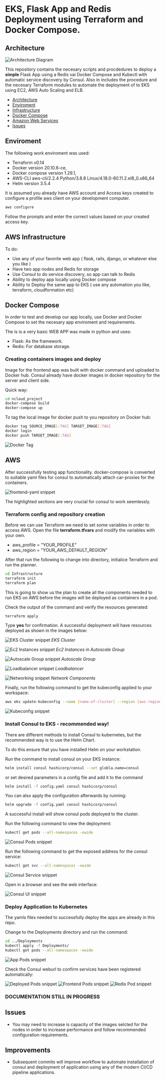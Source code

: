 # EKS, Flask App and Redis Deployment using Terraform and Docker Compose.

## Architecture

![Architecture Diagram](images/architecture-diag.png)

This repository contains the necesary scripts and procdedures to deploy a **simple** Flask App using a Redis vai Docker Compose and Kubectl with automatic service discovery by Consul. Also in includes the procedure and the necesary Terraform modules to automate the deployment of to EKS using EC2, AWS Auto Scaling and ELB.


* [Architecture](#architecture)
* [Enviroment](#enviroment)
* [Infrastructure](#aws-infrastructure)
* [Docker Compose](#docker-compose)
* [Amazon Web Services](#aws)
* [Issues](#issues)

## Enviroment
The following work enviroment was used:

* Terraform v0.14
* Docker version 20.10.6-ce,
* Docker compose version 1.29.1,
* AWS-CLI aws-cli/2.2.4 Python/3.8.8 Linux/4.18.0-80.11.2.el8_0.x86_64
* Helm version 3.5.4

It is assumed you already have AWS account and Access keys created to configure a profile aws client on your development computer.

```bash
aws configure 
```

Follow the prompts and enter the correct values based on your created access key.

## AWS Infrastructure

To do:
* Use any of your favorite web app ( flask, rails, django, or whatever else you like ) 
* Have two app nodes and Redis for storage 
* Use Consul to do service discovery, so app can talk to Redis 
* Ability to deploy app locally using Docker compose 
* Ability to Deploy the same app to EKS ( use any automation you like, terraform, cloudformation etc)

## Docker Compose
In order to test and develop our app locally, use Docker and Docker Compose to set the necesary app enviroment and requirements.

The is is a very basic WEB APP was made in python and uses:
* Flask: As the framework.
* Redis: For database storage.

### Creating containers images and deploy

Image for the frontend app was built with docker command and uploaded to Docker hub. Consul already have docker images in docker repository for the server and client side.

Quick way:

```bash
cd ncloud_project
docker-compose build
docker-compose up
```

To tag the local image for docker push to you repository on Docker hub:

```bash
docker tag SOURCE_IMAGE[:TAG] TARGET_IMAGE[:TAG]
docker login
docker push TARGET_IMAGE[:TAG]
```

![Docker Tag](images/docker-tag.png)

## AWS

After successfully testing app functionality. docker-compose is converted to suitable yaml files for consul to automatically attach car-proxies for the containers.

![frontend-yaml snippet](images/frontend-yaml-snippet.png)

The highlighted sections are very crucial for consul to work seemlessly.

### Terraform config and repository creation
Before we can use Terraform we need to set some variables in order to access AWS. Open the file **terraform.tfvars** and modify the variables with your own.

* aws_profile = "YOUR_PROFILE"
* aws_region  = "YOUR_AWS_DEFAULT_REGION"

After that run the following to change into directory, initialice Terraform and run the planner.

```bash
cd Infrastructure
terraform init
terraform plan
```

This is going to show us the plan to create all the components needed to run EKS on AWS before the images will be deployed as containers in a pod.

Check the output of the command and verify the resources generated:

```bash
terraform apply
```

Type **yes** for confirmation. A successful deployment will have resources deployed as shown in the images below:

![EKS Cluster snippet](images/eks-cluster.png)
*EKS Cluster* 

![Ec2 Instances snippet](images/ec2-instances.png)
*Ec2 Instances in Autoscale Group*

![Autoscale Group snippet](images/autoscale-group.png)
*Autoscale Group*

![Loadbalancer snippet](images/loadbalancer.png)
*Loadbalancer*

![Networking snippet](images/networking.png)
*Network Components*

Finally, run the following command to get the kubeconfig applied to your workspace:

```bash
aws eks update-kubeconfig --name [name-of-cluster] --region [aws-region-cluster-deployed]
```
![Kubeconfig snippet](images/kube-config.png)



### Install Consul to EKS - recommended way!

There are different methods to install Consul to kubernetes, but the recommended way is to use the Helm Chart.

To do this ensure that you have installed Helm on your workstation.

Run the command to install consul on your EKS instance:

```bash
helm install consul hashicorp/consul --set globla.name=consul
```
or set desired parameters in a config file and add it to the command

```bash
helm install -f config.yaml consul hashicorp/consul
```

You can also apply the configuration afterwards by running:

```bash
helm upgrade -f config.yaml consul hashicorp/consul
```


A successful install will show consul pods deployed to the cluster.

Run the following command to view the deployment:

```bash
kubectl get pods --all-namespaces -owide
```

![Consul Pods snippet](images/consul-pods.png)

Run the following command to get the exposed address for the consul service:

```bash
kubectl get svc --all-namespaces -owide
```

![Consul Service snippet](images/consul-svc.png)

Open in a browser and see the web interface:

![Consul UI snippet](images/consul-ui.png)

### Deploy Application to Kubernetes

The yamls files needed to successfully deploy the apps are already in this repo.

Change to the Deployments directory and run the command:

```bash
cd ../Deployments
kubectl apply -f Deployments/
kubectl get pods --all-namespaces -owide
```
![App Pods snippet](images/app-pods.png)

Check the Consul weburl to confirm services have been registered automatically:

![Deployed Pods snippet](images/app-pods-consul.png)
![Frontend Pods snippet](images/frontend-app-pods-consul.png)
![Redis Pod snippet](images/redis-app-pods-consul.png)


### DOCUMENTATION STILL IN PROGRESS



## Issues

* You may need to increase is capacity of the images selcted for the nodes in order to increase performance and follow recommended configuration requirements.

## Improvements

* Subsequent commits will improve workflow to automate installation of consul and deployment of application using any of the modern CI/CD pipeline applications.

